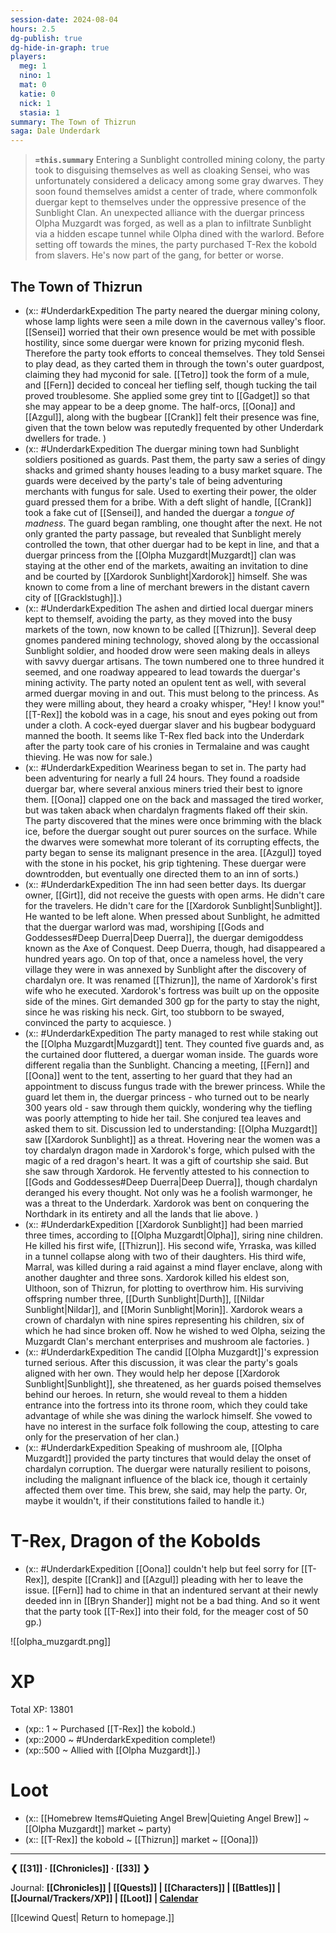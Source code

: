 ```yaml
---
session-date: 2024-08-04
hours: 2.5
dg-publish: true
dg-hide-in-graph: true
players:
  meg: 1
  nino: 1
  mat: 0
  katie: 0
  nick: 1
  stasia: 1
summary: The Town of Thizrun
saga: Dale Underdark
---
```


> **`=this.summary`**
> Entering a Sunblight controlled mining colony, the party took to disguising themselves as well as cloaking Sensei, who was unfortunately considered a delicacy among some gray dwarves. They soon found themselves amidst a center of trade, where commonfolk duergar kept to themselves under the oppressive presence of the Sunblight Clan. An unexpected alliance with the duergar princess Olpha Muzgardt was forged, as well as a plan to infiltrate Sunblight via a hidden escape tunnel while Olpha dined with the warlord. Before setting off towards the mines, the party purchased T-Rex the kobold from slavers. He's now part of the gang, for better or worse.

## The Town of Thizrun
- (x:: #UnderdarkExpedition  The party neared the duergar mining colony, whose lamp lights were seen a mile down in the cavernous valley's floor. [[Sensei]] worried that their own presence would be met with possible hostility, since some duergar were known for prizing myconid flesh. Therefore the party took efforts to conceal themselves. They told Sensei to play dead, as they carted them in through the town's outer guardpost, claiming they had myconid for sale. [[Tetro]] took the form of a mule, and [[Fern]] decided to conceal her tiefling self, though tucking the tail proved troublesome. She applied some grey tint to [[Gadget]] so that she may appear to be a deep gnome. The half-orcs, [[Oona]] and [[Azgul]], along with the bugbear [[Crank]] felt their presence was fine, given that the town below was reputedly frequented by other Underdark dwellers for trade. )
- (x:: #UnderdarkExpedition The duergar mining town had Sunblight soldiers positioned as guards. Past them, the party saw a series of dingy shacks and grimed shanty houses leading to a busy market square. The guards were deceived by the party's tale of being adventuring merchants with fungus for sale. Used to exerting their power, the older guard pressed them for a bribe. With a deft slight of handle, [[Crank]] took a fake cut of [[Sensei]], and handed the duergar a *tongue of madness*. The guard began rambling, one thought after the next. He not only granted the party passage, but revealed that Sunblight merely controlled the town, that other duergar had to be kept in line, and that a duergar princess from the [[Olpha Muzgardt|Muzgardt]] clan was staying at the other end of the markets, awaiting an invitation to dine and be courted by [[Xardorok Sunblight|Xardorok]] himself. She was known to come from a line of merchant brewers in the distant cavern city of [[Gracklstugh]].)
- (x:: #UnderdarkExpedition The ashen and dirtied local duergar miners kept to themself, avoiding the party, as they moved into the busy markets of the town, now known to be called [[Thizrun]]. Several deep gnomes pandered mining technology, shoved along by the occassional Sunblight soldier, and hooded drow were seen making deals in alleys with savvy duergar artisans. The town numbered one to three hundred it seemed, and one roadway appeared to lead towards the duergar's mining activity. The party noted an opulent tent as well, with several armed duergar moving in and out. This must belong to the princess. As they were milling about, they heard a croaky whisper, "Hey! I know you!" [[T-Rex]] the kobold was in a cage, his snout and eyes poking out from under a cloth. A cock-eyed duergar slaver and his bugbear bodyguard manned the booth. It seems like T-Rex fled back into the Underdark after the party took care of his cronies in Termalaine and was caught thieving. He was now for sale.)
- (x:: #UnderdarkExpedition Weariness began to set in. The party had been adventuring for nearly a full 24 hours. They found a roadside duergar bar, where several anxious miners tried their best to ignore them. [[Oona]] clapped one on the back and massaged the tired worker, but was taken aback when chardalyn fragments flaked off their skin. The party discovered that the mines were once brimming with the black ice, before the duergar sought out purer sources on the surface. While the dwarves were somewhat more tolerant of its corrupting effects, the party began to sense its malignant presence in the area. [[Azgul]] toyed with the stone in his pocket, his grip tightening. These duergar were downtrodden, but eventually one directed them to an inn of sorts.)
- (x:: #UnderdarkExpedition The inn had seen better days. Its duergar owner, [[Girt]], did not receive the guests with open arms. He didn't care for the travelers. He didn't care for the [[Xardorok Sunblight|Sunblight]]. He wanted to be left alone. When pressed about Sunblight, he admitted that the duergar warlord was mad, worshiping [[Gods and Goddesses#Deep Duerra|Deep Duerra]], the duergar demigoddess known as the Axe of Conquest. Deep Duerra, though, had disappeared a hundred years ago. On top of that, once a nameless hovel, the very village they were in was annexed by Sunblight after the discovery of chardalyn ore. It was renamed [[Thizrun]], the name of Xardorok's first wife who he executed. Xardorok's fortress was built up on the opposite side of the mines. Girt demanded 300 gp for the party to stay the night, since he was risking his neck. Girt, too stubborn to be swayed, convinced the party to acquiesce. )
- (x:: #UnderdarkExpedition The party managed to rest while staking out the [[Olpha Muzgardt|Muzgardt]] tent. They counted five guards and, as the curtained door fluttered, a duergar woman inside. The guards wore different regalia than the Sunblight. Chancing a meeting, [[Fern]] and [[Oona]] went to the tent, asserting to her guard that they had an appointment to discuss fungus trade with the brewer princess. While the guard let them in, the duergar princess - who turned out to be nearly 300 years old - saw through them quickly, wondering why the tiefling was poorly attempting to hide her tail. She conjured tea leaves and asked them to sit. Discussion led to understanding: [[Olpha Muzgardt]] saw [[Xardorok Sunblight]] as a threat. Hovering near the women was a toy chardalyn dragon made in Xardorok's forge, which pulsed with the magic of a red dragon's heart. It was a gift of courtship she said. But she saw through Xardorok. He fervently attested to his connection to [[Gods and Goddesses#Deep Duerra|Deep Duerra]], though chardalyn deranged his every thought. Not only was he a foolish warmonger, he was a threat to the Underdark. Xardorok was bent on conquering the Northdark in its entirety and all the lands that lie above. )
- (x:: #UnderdarkExpedition [[Xardorok Sunblight]] had been married three times, according to [[Olpha Muzgardt|Olpha]], siring nine children. He killed his first wife, [[Thizrun]]. His second wife, Yrraska, was killed in a tunnel collapse along with two of their daughters. His third wife, Marral, was killed during a raid against a mind flayer enclave, along with another daughter and three sons. Xardorok killed his eldest son, Ulthoon, son of Thizrun, for plotting to overthrow him. His surviving offspring number three, [[Durth Sunblight|Durth]], [[Nildar Sunblight|Nildar]], and [[Morin Sunblight|Morin]].  Xardorok wears a crown of chardalyn with nine spires representing his children, six of which he had since broken off. Now he wished to wed Olpha, seizing the Muzgardt Clan's merchant enterprises and mushroom ale factories. )
- (x:: #UnderdarkExpedition The candid [[Olpha Muzgardt]]'s expression turned serious. After this discussion, it was clear the party's goals aligned with her own. They would help her depose [[Xardorok Sunblight|Sunblight]], she threatened, as her guards poised themselves behind our heroes. In return, she would reveal to them a hidden entrance into the fortress into its throne room, which they could take advantage of while she was dining the warlock himself. She vowed to have no interest in the surface folk following the coup, attesting to care only for the preservation of her clan.)
- (x:: #UnderdarkExpedition Speaking of mushroom ale, [[Olpha Muzgardt]] provided the party tinctures that would delay the onset of chardalyn corruption. The duergar were naturally resilient to poisons, including the malignant influence of the black ice, though it certainly affected them over time. This brew, she said, may help the party. Or, maybe it wouldn't, if their constitutions failed to handle it.)

# T-Rex, Dragon of the Kobolds
- (x:: #UnderdarkExpedition [[Oona]] couldn't help but feel sorry for [[T-Rex]], despite [[Crank]] and [[Azgul]] pleading with her to leave the issue. [[Fern]] had to chime in that an indentured servant at their newly deeded inn in [[Bryn Shander]] might not be a bad thing. And so it went that the party took [[T-Rex]] into their fold, for the meager cost of 50 gp.)


![[olpha_muzgardt.png]]

# XP
Total XP: 13801
- (xp:: 1 ~ Purchased [[T-Rex]] the kobold.)
- (xp::2000 ~ #UnderdarkExpedition complete!)
- (xp::500 ~ Allied with [[Olpha Muzgardt]].)

# Loot
- (x:: [[Homebrew Items#Quieting Angel Brew|Quieting Angel Brew]]  ~ [[Olpha Muzgardt]] market ~ party)
- (x:: [[T-Rex]] the kobold ~ [[Thizrun]] market ~ [[Oona]])


---
**❮ [[31]] · [[Chronicles]] ·  [[33]] ❯**

Journal: **[[Chronicles]] | [[Quests]] |  [[Characters]] | [[Battles]] | [[Journal/Trackers/XP]] | [[Loot]] | [Calendar](https://app.fantasy-calendar.com/calendars/38f9e3f5098bac1f655a4fb4241f35eb)**

[[Icewind Quest| Return to homepage.]]